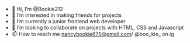 - 👋 Hi, I’m @Bookie212
- 👀 I’m interested in making friends for projects
- 🌱 I’m currently a junior frontend web developer
- 💞️ I’m looking to collaborate on  projects with HTML, CSS and Javascript
- 📫 How to reach me nancybookie675@gmail.com/ @boo_kie_ on ig

<!---
Bookie212/Bookie212 is a ✨ special ✨ repository because its `README.md` (this file) appears on your GitHub profile.
You can click the Preview link to take a look at your changes.
--->
